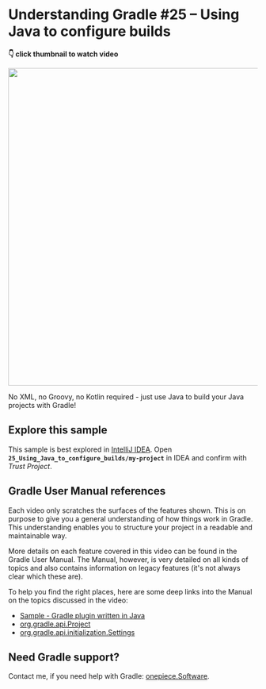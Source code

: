 # Understanding Gradle #25 – Using Java to configure builds

**👇 click thumbnail to watch video**

[<img src="https://onepiecesoftware.github.io/img/videos/25.png" width="640">](https://www.youtube.com/watch?v=XnVZdMROVG8&list=PLWQK2ZdV4Yl2k2OmC_gsjDpdIBTN0qqkE)

No XML, no Groovy, no Kotlin required - just use Java to build your Java projects with Gradle!

## Explore this sample

This sample is best explored in [IntelliJ IDEA](https://www.jetbrains.com/idea/download).
Open **`25_Using_Java_to_configure_builds/my-project`** in IDEA and confirm with _Trust Project_.

## Gradle User Manual references

Each video only scratches the surfaces of the features shown.
This is on purpose to give you a general understanding of how things work in Gradle.
This understanding enables you to structure your project in a readable and maintainable way.

More details on each feature covered in this video can be found in the Gradle User Manual.
The Manual, however, is very detailed on all kinds of topics and also contains information on legacy features (it's not always clear which these are).

To help you find the right places, here are some deep links into the Manual on the topics discussed in the video:

* [Sample - Gradle plugin written in Java](https://docs.gradle.org/current/samples/sample_gradle_plugin.html)
* [org.gradle.api.Project](https://docs.gradle.org/current/javadoc/org/gradle/api/Project.html)
* [org.gradle.api.initialization.Settings](https://docs.gradle.org/current/javadoc/org/gradle/api/initialization/Settings.html)

## Need Gradle support?

Contact me, if you need help with Gradle: [onepiece.Software](http://onepiece.software).
